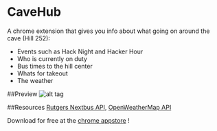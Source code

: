 # CaveHub
A chrome extension that gives you info about what going on around the cave (Hill 252):
- Events such as Hack Night and Hacker Hour
- Who is currently on duty
- Bus times to the hill center
- Whats for takeout
- The weather

##Preview
![alt tag](https://raw.githubusercontent.com/biggie96/CaveHub/master/images/prev1.png)

##Resources
<a href="http://api.rutgers.edu/" target="_blank">Rutgers Nextbus API</a>, <a href="http://openweathermap.org/api" target="_blank">OpenWeatherMap API</a>

Download for free at the
<a href="https://chrome.google.com/webstore/detail/cavehub/nfjldjkhghgdaabjmcffhhpkfpmjdckd" target="_blank">chrome appstore</a> !
